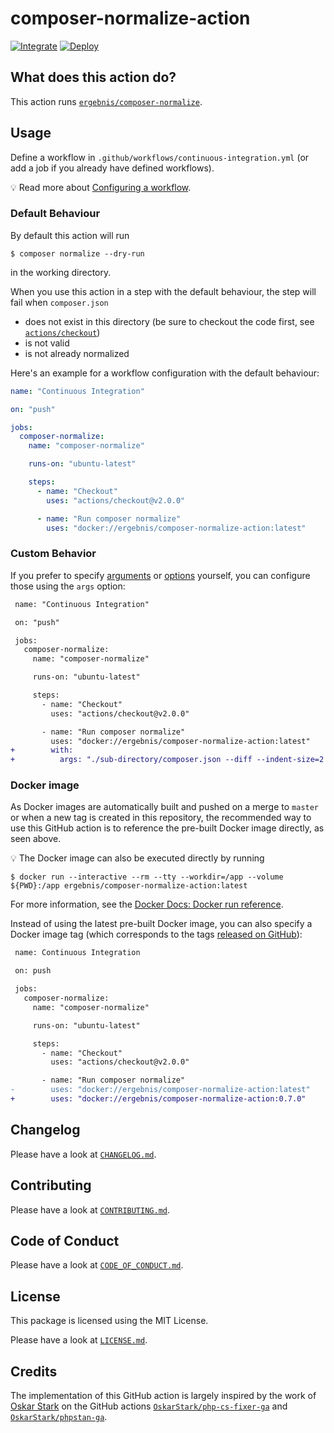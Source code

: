 # composer-normalize-action

[![Integrate](https://github.com/ergebnis/composer-normalize-action/workflows/Integrate/badge.svg)](https://github.com/ergebnis/composer-normalize-action/actions)
[![Deploy](https://github.com/ergebnis/composer-normalize-action/workflows/Deploy/badge.svg)](https://github.com/ergebnis/composer-normalize-action/actions)

## What does this action do?

This action runs [`ergebnis/composer-normalize`](https://github.com/ergebnis/composer-normalize).

## Usage

Define a workflow in `.github/workflows/continuous-integration.yml` (or add a job if you already have defined workflows).

:bulb: Read more about [Configuring a workflow](https://help.github.com/en/articles/configuring-a-workflow).

### Default Behaviour

By default this action will run

```
$ composer normalize --dry-run
```

in the working directory.

When you use this action in a step with the default behaviour, the step will fail when `composer.json`

- does not exist in this directory (be sure to checkout the code first, see [`actions/checkout`](https://github.com/actions/checkout))
- is not valid
- is not already normalized

Here's an example for a workflow configuration with the default behaviour:

```yaml
name: "Continuous Integration"

on: "push"

jobs:
  composer-normalize:
    name: "composer-normalize"

    runs-on: "ubuntu-latest"

    steps:
      - name: "Checkout"
        uses: "actions/checkout@v2.0.0"

      - name: "Run composer normalize"
        uses: "docker://ergebnis/composer-normalize-action:latest"
```

### Custom Behavior

If you prefer to specify [arguments](https://github.com/ergebnis/composer-normalize/tree/master#arguments) or [options](https://github.com/ergebnis/composer-normalize/master#options) yourself, you can configure those using the `args` option:

```diff
 name: "Continuous Integration"

 on: "push"

 jobs:
   composer-normalize:
     name: "composer-normalize"

     runs-on: "ubuntu-latest"

     steps:
       - name: "Checkout"
         uses: "actions/checkout@v2.0.0"

       - name: "Run composer normalize"
         uses: "docker://ergebnis/composer-normalize-action:latest"
+        with:
+          args: "./sub-directory/composer.json --diff --indent-size=2 --indent-style=space"
```

### Docker image

As Docker images are automatically built and pushed on a merge to `master` or when a new tag is created in this repository, the recommended way to use this GitHub action is to reference the pre-built Docker image directly, as seen above.

:bulb: The Docker image can also be executed directly by running

```
$ docker run --interactive --rm --tty --workdir=/app --volume ${PWD}:/app ergebnis/composer-normalize-action:latest
```

For more information, see the [Docker Docs: Docker run reference](https://docs.docker.com/engine/reference/run/).

Instead of using the latest pre-built Docker image, you can also specify a Docker image tag (which corresponds to the tags [released on GitHub](https://github.com/ergebnis/composer-normalize-action/releases)):

```diff
 name: Continuous Integration

 on: push

 jobs:
   composer-normalize:
     name: "composer-normalize"

     runs-on: "ubuntu-latest"

     steps:
       - name: "Checkout"
         uses: "actions/checkout@v2.0.0"

       - name: "Run composer normalize"
-        uses: "docker://ergebnis/composer-normalize-action:latest"
+        uses: "docker://ergebnis/composer-normalize-action:0.7.0"
```

## Changelog

Please have a look at [`CHANGELOG.md`](CHANGELOG.md).

## Contributing

Please have a look at [`CONTRIBUTING.md`](.github/CONTRIBUTING.md).

## Code of Conduct

Please have a look at [`CODE_OF_CONDUCT.md`](https://github.com/ergebnis/.github/blob/master/CODE_OF_CONDUCT.md).

## License

This package is licensed using the MIT License.

Please have a look at [`LICENSE.md`](LICENSE.md).

## Credits

The implementation of this GitHub action is largely inspired by the work of [Oskar Stark](https://github.com/OskarStark) on the GitHub actions [`OskarStark/php-cs-fixer-ga`](https://github.com/OskarStark/php-cs-fixer-ga) and [`OskarStark/phpstan-ga`](https://github.com/OskarStark/phpstan-ga).
